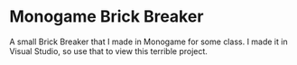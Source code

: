 # Monogame Brick Breaker
A small Brick Breaker that I made in Monogame for some class. I made it in Visual Studio, so use that to view this terrible project.
